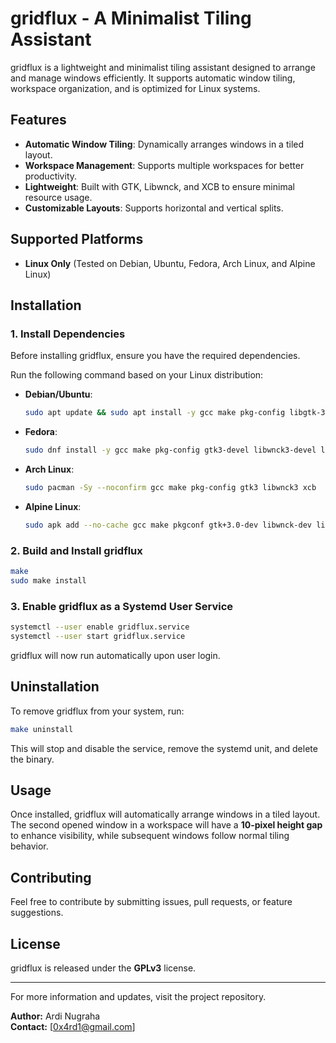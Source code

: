 # gridflux - A Minimalist Tiling Assistant

gridflux is a lightweight and minimalist tiling assistant designed to arrange and manage windows efficiently. It supports automatic window tiling, workspace organization, and is optimized for Linux systems.

## Features

- **Automatic Window Tiling**: Dynamically arranges windows in a tiled layout.
- **Workspace Management**: Supports multiple workspaces for better productivity.
- **Lightweight**: Built with GTK, Libwnck, and XCB to ensure minimal resource usage.
- **Customizable Layouts**: Supports horizontal and vertical splits.

## Supported Platforms

- **Linux Only** (Tested on Debian, Ubuntu, Fedora, Arch Linux, and Alpine Linux)

## Installation

### 1. Install Dependencies

Before installing gridflux, ensure you have the required dependencies.

Run the following command based on your Linux distribution:

- **Debian/Ubuntu**:
  ```sh
  sudo apt update && sudo apt install -y gcc make pkg-config libgtk-3-dev libwnck-3-dev libxcb1-dev
  ```
- **Fedora**:
  ```sh
  sudo dnf install -y gcc make pkg-config gtk3-devel libwnck3-devel libxcb-devel
  ```
- **Arch Linux**:
  ```sh
  sudo pacman -Sy --noconfirm gcc make pkg-config gtk3 libwnck3 xcb
  ```
- **Alpine Linux**:
  ```sh
  sudo apk add --no-cache gcc make pkgconf gtk+3.0-dev libwnck-dev libxcb-dev
  ```

### 2. Build and Install gridflux

```sh
make
sudo make install
```

### 3. Enable gridflux as a Systemd User Service

```sh
systemctl --user enable gridflux.service
systemctl --user start gridflux.service
```

gridflux will now run automatically upon user login.

## Uninstallation

To remove gridflux from your system, run:

```sh
make uninstall
```

This will stop and disable the service, remove the systemd unit, and delete the binary.

## Usage

Once installed, gridflux will automatically arrange windows in a tiled layout. The second opened window in a workspace will have a **10-pixel height gap** to enhance visibility, while subsequent windows follow normal tiling behavior.

## Contributing

Feel free to contribute by submitting issues, pull requests, or feature suggestions.

## License

gridflux is released under the **GPLv3** license.

---

For more information and updates, visit the project repository.

**Author:** Ardi Nugraha  
**Contact:** [0x4rd1@gmail.com]
